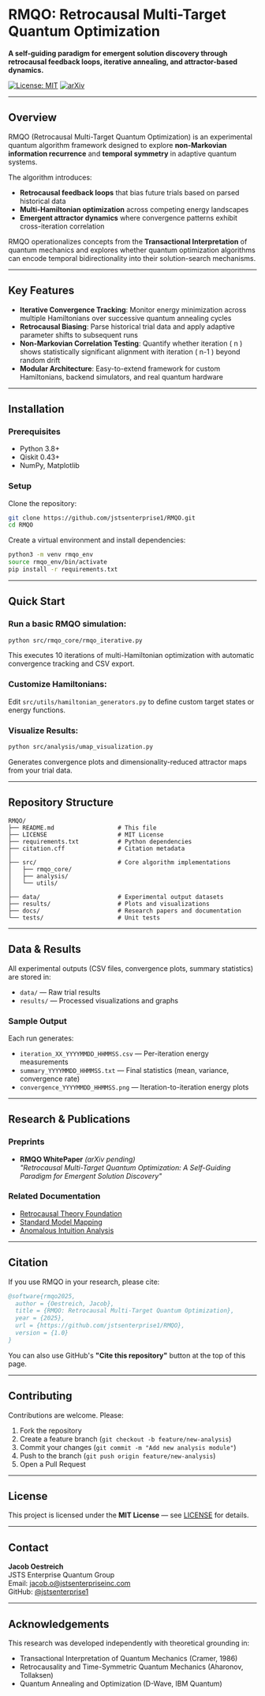 # RMQO: Retrocausal Multi-Target Quantum Optimization

**A self-guiding paradigm for emergent solution discovery through retrocausal feedback loops, iterative annealing, and attractor-based dynamics.**

[![License: MIT](https://img.shields.io/badge/License-MIT-yellow.svg)](https://opensource.org/licenses/MIT)
[![arXiv](https://img.shields.io/badge/arXiv-pending-b31b1b.svg)](https://arxiv.org)

---

## Overview

RMQO (Retrocausal Multi-Target Quantum Optimization) is an experimental quantum algorithm framework designed to explore **non-Markovian information recurrence** and **temporal symmetry** in adaptive quantum systems. 

The algorithm introduces:
- **Retrocausal feedback loops** that bias future trials based on parsed historical data
- **Multi-Hamiltonian optimization** across competing energy landscapes
- **Emergent attractor dynamics** where convergence patterns exhibit cross-iteration correlation

RMQO operationalizes concepts from the **Transactional Interpretation** of quantum mechanics and explores whether quantum optimization algorithms can encode temporal bidirectionality into their solution-search mechanisms.

---

## Key Features

- **Iterative Convergence Tracking**: Monitor energy minimization across multiple Hamiltonians over successive quantum annealing cycles
- **Retrocausal Biasing**: Parse historical trial data and apply adaptive parameter shifts to subsequent runs
- **Non-Markovian Correlation Testing**: Quantify whether iteration \( n \) shows statistically significant alignment with iteration \( n-1 \) beyond random drift
- **Modular Architecture**: Easy-to-extend framework for custom Hamiltonians, backend simulators, and real quantum hardware

---

## Installation

### Prerequisites
- Python 3.8+
- Qiskit 0.43+
- NumPy, Matplotlib

### Setup

Clone the repository:
```bash
git clone https://github.com/jstsenterprise1/RMQO.git
cd RMQO
```

Create a virtual environment and install dependencies:
```bash
python3 -m venv rmqo_env
source rmqo_env/bin/activate
pip install -r requirements.txt
```

---

## Quick Start

### Run a basic RMQO simulation:
```bash
python src/rmqo_core/rmqo_iterative.py
```

This executes 10 iterations of multi-Hamiltonian optimization with automatic convergence tracking and CSV export.

### Customize Hamiltonians:
Edit `src/utils/hamiltonian_generators.py` to define custom target states or energy functions.

### Visualize Results:
```bash
python src/analysis/umap_visualization.py
```

Generates convergence plots and dimensionality-reduced attractor maps from your trial data.

---

## Repository Structure

```
RMQO/
├── README.md                  # This file
├── LICENSE                    # MIT License
├── requirements.txt           # Python dependencies
├── citation.cff               # Citation metadata
│
├── src/                       # Core algorithm implementations
│   ├── rmqo_core/
│   ├── analysis/
│   └── utils/
│
├── data/                      # Experimental output datasets
├── results/                   # Plots and visualizations
├── docs/                      # Research papers and documentation
└── tests/                     # Unit tests
```

---

## Data & Results

All experimental outputs (CSV files, convergence plots, summary statistics) are stored in:
- `data/` — Raw trial results
- `results/` — Processed visualizations and graphs

### Sample Output
Each run generates:
- `iteration_XX_YYYYMMDD_HHMMSS.csv` — Per-iteration energy measurements
- `summary_YYYYMMDD_HHMMSS.txt` — Final statistics (mean, variance, convergence rate)
- `convergence_YYYYMMDD_HHMMSS.png` — Iteration-to-iteration energy plots

---

## Research & Publications

### Preprints
- **RMQO WhitePaper** *(arXiv pending)*  
  *"Retrocausal Multi-Target Quantum Optimization: A Self-Guiding Paradigm for Emergent Solution Discovery"*

### Related Documentation
- [Retrocausal Theory Foundation](docs/Retrocausal_Theory_Foundation.md)
- [Standard Model Mapping](docs/Standard_Model_Mapping.md)
- [Anomalous Intuition Analysis](docs/Anomalous_Intuition_Analysis.pdf)

---

## Citation

If you use RMQO in your research, please cite:

```bibtex
@software{rmqo2025,
  author = {Oestreich, Jacob},
  title = {RMQO: Retrocausal Multi-Target Quantum Optimization},
  year = {2025},
  url = {https://github.com/jstsenterprise1/RMQO},
  version = {1.0}
}
```

You can also use GitHub's **"Cite this repository"** button at the top of this page.

---

## Contributing

Contributions are welcome. Please:
1. Fork the repository
2. Create a feature branch (`git checkout -b feature/new-analysis`)
3. Commit your changes (`git commit -m "Add new analysis module"`)
4. Push to the branch (`git push origin feature/new-analysis`)
5. Open a Pull Request

---

## License

This project is licensed under the **MIT License** — see [LICENSE](LICENSE) for details.

---

## Contact

**Jacob Oestreich**  
JSTS Enterprise Quantum Group  
Email: jacob.o@jstsenterpriseinc.com  
GitHub: [@jstsenterprise1](https://github.com/jstsenterprise1)

---

## Acknowledgements

This research was developed independently with theoretical grounding in:
- Transactional Interpretation of Quantum Mechanics (Cramer, 1986)
- Retrocausality and Time-Symmetric Quantum Mechanics (Aharonov, Tollaksen)
- Quantum Annealing and Optimization (D-Wave, IBM Quantum)